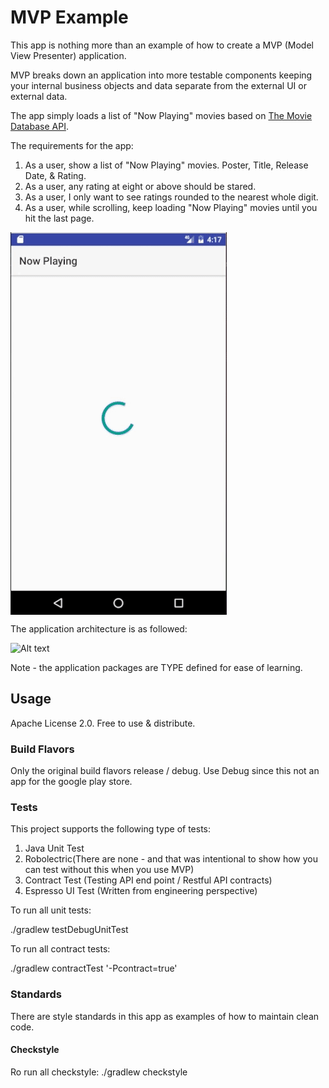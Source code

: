 # MVP Example
This app is nothing more than an example of how to create a MVP (Model View Presenter) application.

MVP breaks down an application into more testable components keeping your internal business objects and data separate from
the external UI or external data.

The app simply loads a list of "Now Playing" movies based on [The Movie Database API](https://developers.themoviedb.org/3/movies/get-now-playing).

The requirements for the app:
1. As a user, show a list of "Now Playing" movies. Poster, Title, Release Date, & Rating. 
2. As a user, any rating at eight or above should be stared.
3. As a user, I only want to see ratings rounded to the nearest whole digit. 
4. As a user, while scrolling, keep loading "Now Playing" movies until you hit the last page. 

<img align="center" src="doc/demo.gif" alt="Demo of the app."/>

The application architecture is as followed: 

![Alt text](/doc/mvp_detailed_architecture.png?raw=true "App MVP Architecture")

Note - the application packages are TYPE defined for ease of learning.

## Usage

Apache License 2.0. Free to use & distribute.

### Build Flavors

Only the original build flavors release / debug. Use Debug since this
not an app for the google play store.

### Tests

This project supports the following type of tests:

1. Java Unit Test
2. Robolectric(There are none - and that was intentional to show how you can test without this when you use MVP)
3. Contract Test (Testing API end point / Restful API contracts)
4. Espresso UI Test (Written from engineering perspective)

To run all unit tests:

./gradlew testDebugUnitTest

To run all contract tests:

./gradlew contractTest '-Pcontract=true'

### Standards

There are style standards in this app as examples of how to maintain clean code.

#### Checkstyle

Ro run all checkstyle:
./gradlew checkstyle